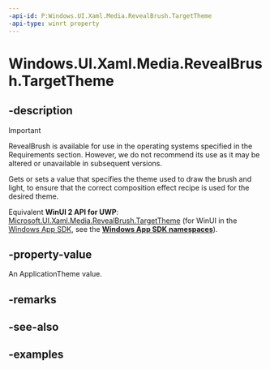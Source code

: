 ```yaml
---
-api-id: P:Windows.UI.Xaml.Media.RevealBrush.TargetTheme
-api-type: winrt property
---
```


<!-- Property syntax.
public ApplicationTheme TargetTheme { get;  set; }
-->

# Windows.UI.Xaml.Media.RevealBrush.TargetTheme

## -description

> [!Important]
> RevealBrush is available for use in the operating systems specified in the Requirements section. However, we do not recommend its use as it may be altered or unavailable in subsequent versions.

Gets or sets a value that specifies the theme used to draw the brush and light, to ensure that the correct composition effect recipe is used for the desired theme.

Equivalent **WinUI 2 API for UWP**: [Microsoft.UI.Xaml.Media.RevealBrush.TargetTheme](/windows/winui/api/microsoft.ui.xaml.media.revealbrush.targettheme) (for WinUI in the [Windows App SDK](/windows/apps/windows-app-sdk/), see the **[Windows App SDK namespaces](/windows/windows-app-sdk/api/winrt/)**).

## -property-value

An ApplicationTheme value.

## -remarks

## -see-also

## -examples

